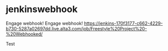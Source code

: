 # jenkinswebhook
Engage webhook!
Engage webhook!
https://jenkins-170f3177-c662-4229-b730-5287a02697dd.live.alta3.com/job/Freestyle%20Project%20-%20Webhooked/

Test

